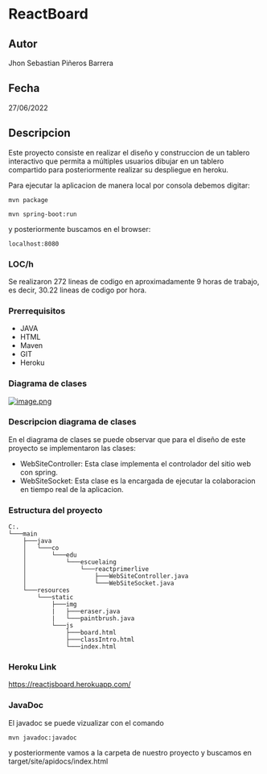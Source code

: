 # ReactBoard

## Autor

Jhon Sebastian Piñeros Barrera

## Fecha

27/06/2022

## Descripcion

Este proyecto consiste en realizar el diseño y construccion de un tablero interactivo que permita a múltiples usuarios dibujar en un tablero compartido para posteriormente realizar su despliegue en heroku.

Para ejecutar la aplicacion de manera local por consola debemos digitar:

```
mvn package

mvn spring-boot:run 
```

y posteriormente buscamos en el browser:

```
localhost:8080
```

### LOC/h

Se realizaron 272 lineas de codigo en aproximadamente 9 horas de trabajo, es decir, 30.22 lineas de codigo por hora.

### Prerrequisitos

- JAVA
- HTML
- Maven
- GIT
- Heroku

### Diagrama de clases

[![image.png](https://i.postimg.cc/QCtsZfXg/image.png)](https://postimg.cc/WFQxM6qt)

### Descripcion diagrama de clases

En el diagrama de clases se puede observar que para el diseño de este proyecto se implementaron las clases:

- WebSiteController: Esta clase implementa el controlador del sitio web con spring.
- WebSiteSocket: Esta clase es la encargada de ejecutar la colaboracion en tiempo real de la aplicacion.

### Estructura del proyecto

```
C:.
└───main
    ├───java
    │   └───co
    │       └───edu
    │           └───escuelaing
    │               └───reactprimerlive
    │                   ├───WebSiteController.java
    │                   └───WebSiteSocket.java
    └───resources
        └───static
            ├───img
            |   ├───eraser.java
            |   └───paintbrush.java
            └───js
                ├───board.html
                ├───classIntro.html
                └───index.html

```

### Heroku Link

https://reactjsboard.herokuapp.com/

### JavaDoc

El javadoc se puede vizualizar con el comando 

```
mvn javadoc:javadoc
```

y posteriormente vamos a la carpeta de nuestro proyecto y buscamos en target/site/apidocs/index.html